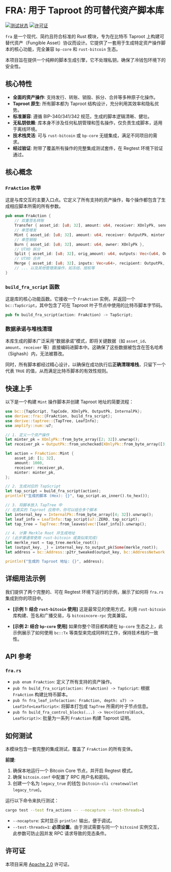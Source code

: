 

# FRA: 用于 Taproot 的可替代资产脚本库

[![测试状态](https://img.shields.io/badge/tests-13/13%20passed-brightgreen)](./tests/fra_actions.rs)
[![许可证](https://img.shields.io/badge/license-Apache--2.0-blue)](./LICENSE)

`fra` 是一个现代、简约且符合标准的 Rust 模块，专为在比特币 Taproot 上构建可替代资产（Fungible Asset）协议而设计。它提供了一套用于生成特定资产操作脚本的核心功能，完全兼容 `bp-core` 和 `rust-bitcoin` 生态。

本项目旨在提供一个纯粹的脚本生成引擎，它不处理私钥，确保了冷钱包环境下的安全性。

## 核心特性

- **全面的资产操作**: 支持发行、转账、销毁、拆分、合并等多种原子化操作。
- **Taproot 原生**: 所有脚本都为 Taproot 结构设计，充分利用其效率和隐私优势。
- **标准兼容**: 遵循 BIP-340/341/342 规范，生成的脚本逻辑清晰、健壮。
- **无私钥依赖**: 库本身不涉及任何私钥管理和签名操作，仅负责生成脚本，适用于离线环境。
- **技术栈灵活**: 可与 `rust-bitcoin` 或 `bp-core` 无缝集成，满足不同项目的需求。
- **经过验证**: 附带了覆盖所有操作的完整集成测试套件，在 Regtest 环境下验证通过。

## 核心概念

### `FraAction` 枚举

这是与库交互的主要入口点。它定义了所有支持的资产操作，每个操作都包含了生成相应脚本所需的所有参数。

```rust
pub enum FraAction {
    // 双重签名转账
    Transfer { asset_id: [u8; 32], amount: u64, receiver: XOnlyPk, sender: XOnlyPk },
    // 单签增发
    Mint { asset_id: [u8; 32], amount: u64, receiver: OutputPk, minter: XOnlyPk },
    // 单签销毁
    Burn { asset_id: [u8; 32], amount: u64, owner: XOnlyPk },
    // UTXO 拆分
    Split { asset_id: [u8; 32], orig_amount: u64, outputs: Vec<(u64, OutputPk)>, owner: XOnlyPk },
    // UTXO 合并
    Merge { asset_id: [u8; 32], inputs: Vec<u64>, recipient: OutputPk, owner: XOnlyPk },
    // ... 以及其他管理类操作，如冻结、授权等
}
````

### `build_fra_script` 函数

这是库的核心功能函数。它接收一个 `FraAction` 实例，并返回一个 `bc::TapScript`，其中包含了可在 Taproot 叶子节点中使用的比特币脚本字节码。

```rust
pub fn build_fra_script(action: FraAction) -> TapScript;
```

### 数据承诺与堆栈清理

本库生成的脚本广泛采用“数据承诺”模式，即将关键数据（如 `asset_id`、`amount`、`receiver` 等）直接编码进脚本中。这确保了这些数据被包含在签名哈希（Sighash）内，无法被篡改。

同时，所有脚本都经过精心设计，以确保在成功执行后**正确清理堆栈**，只留下一个代表 `TRUE` 的值，从而满足比特币脚本的有效性规则。

## 快速上手

以下是一个构建 `Mint` 操作脚本并创建 Taproot 地址的简要流程：

```rust
use bc::{TapScript, TapCode, XOnlyPk, OutputPk, InternalPk};
use derive::fra::{FraAction, build_fra_script};
use derive::taptree::{TapTree, LeafInfo};
use amplify::num::u7;

// 1. 定义一个资产操作
let minter_pk = XOnlyPk::from_byte_array([2; 32]).unwrap();
let receiver_pk = OutputPk::from_unchecked(XOnlyPk::from_byte_array([3; 32]).unwrap());

let action = FraAction::Mint {
    asset_id: [1; 32],
    amount: 1000,
    receiver: receiver_pk,
    minter: minter_pk,
};

// 2. 生成对应的 TapScript
let tap_script = build_fra_script(action);
println!("生成的脚本 (Hex): {}", tap_script.as_inner().to_hex());

// 3. 将脚本放入 TapTree 中
// 在真实的 Taproot 应用中，你可以组合多个脚本
let internal_key = InternalPk::from_byte_array([4; 32]).unwrap();
let leaf_info = LeafInfo::tap_script(u7::ZERO, tap_script);
let tap_tree = TapTree::from_leaves(vec![leaf_info]).unwrap();

// 4. 计算 Merkle Root 并生成地址
// (此步骤通常使用 rust-bitcoin 或类似库完成)
let merkle_root = tap_tree.merkle_root();
let (output_key, _) = internal_key.to_output_pk(Some(merkle_root));
let address = bc::Address::p2tr_tweaked(output_key, bc::AddressNetwork::Regtest);

println!("生成的 Taproot 地址: {}", address);
```

## 详细用法示例

我们提供了两个完整的、可在 Regtest 环境下运行的示例，展示了如何将 `fra.rs` 集成到你的项目中。

  - **[示例 1: 结合 `rust-bitcoin` 使用]** 
    这是最常见的使用方式，利用 `rust-bitcoin` 库构建、签名和广播交易，与 `bitcoincore-rpc` 完美兼容。

  - **[示例 2: 结合 `bp-core` 使用]**
    如果你整个项目都构建在 `bp-core` 生态之上，此示例展示了如何使用 `bc::Tx` 等类型来完成同样的工作，保持技术栈的一致性。

## API 参考

### `fra.rs`

  - `pub enum FraAction`: 定义了所有支持的资产操作。
  - `pub fn build_fra_script(action: FraAction) -> TapScript`: 根据 `FraAction` 构建比特币脚本。
  - `pub fn fra_leaf_info(action: FraAction, depth: u7) -> LeafInfo<LeafScript>`: 将脚本打包成 `TapTree` 所需的叶子节点信息。
  - `pub fn build_fra_control_blocks(...) -> Vec<(ControlBlock, LeafScript)>`: 批量为一系列 `FraAction` 构建 Taproot 证明。

## 如何测试

本模块包含一套完整的集成测试，覆盖了 `FraAction` 的所有变体。

**前提**:

1.  确保本地运行一个 Bitcoin Core 节点，并开启 Regtest 模式。
2.  确保 `bitcoin.conf` 中配置了 RPC 用户名和密码。
3.  创建一个名为 `legacy_true` 的钱包 (`bitcoin-cli createwallet legacy_true`)。

运行以下命令来执行测试：

```bash
cargo test --test fra_actions -- --nocapture --test-threads=1
```

  - `--nocapture`: 实时显示 `println!` 输出，便于调试。
  - `--test-threads=1`: **必须设置**。由于测试需要与同一个 `bitcoind` 实例交互，此参数可防止因并发 RPC 请求导致的竞态条件。

## 许可证

本项目采用 [Apache 2.0](https://www.google.com/search?q=./LICENSE) 许可证。

